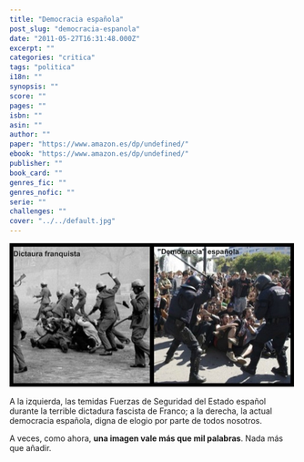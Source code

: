 ```yaml
---
title: "Democracia española"
post_slug: "democracia-espanola"
date: "2011-05-27T16:31:48.000Z"
excerpt: ""
categories: "critica"
tags: "politica"
i18n: ""
synopsis: ""
score: ""
pages: ""
isbn: ""
asin: ""
author: ""
paper: "https://www.amazon.es/dp/undefined/"
ebook: "https://www.amazon.es/dp/undefined/"
publisher: ""
book_card: ""
genres_fic: ""
genres_nofic: ""
serie: ""
challenges: ""
cover: "../../default.jpg"
---
```


![](images/esto-es-democracia.jpg "Esto es democracia")

A la izquierda, las temidas Fuerzas de Seguridad del Estado español durante la terrible dictadura fascista de Franco; a la derecha, la actual democracia española, digna de elogio por parte de todos nosotros.

A veces, como ahora, **una imagen vale más que mil palabras**. Nada más que añadir.
